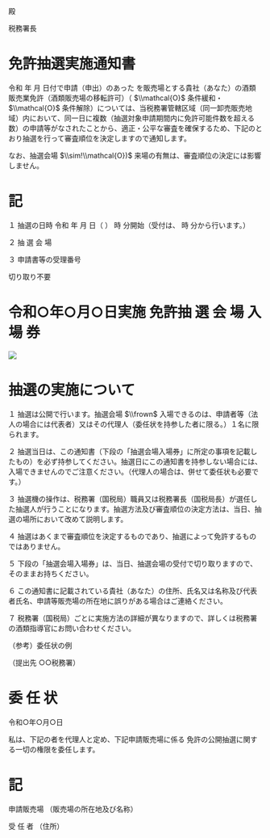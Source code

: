 殿

税務署長

# 免許抽選実施通知書

令和 年 月 日付で申請（申出）のあった を販売場とする貴社（あなた）の酒類販売業免許（酒類販売場の移転許可）（ $\\mathcal{O}$ 条件緩和・ $\\mathcal{O}$ 条件解除）については、当税務署管轄区域（同一卸売販売地域）内において、同一日に複数（抽選対象申請期間内に免許可能件数を超える数）の申請等がなされたことから、適正・公平な審査を確保するため、下記のとおり抽選を行って審査順位を決定しますので通知します。

なお、抽選会場 $\\sim!\\mathcal{O})$ 来場の有無は、審査順位の決定には影響しません。

# 記

１ 抽選の日時 令和 年 月 日（ ） 時 分開始（受付は、 時 分から行います。）

２ 抽 選 会 場

３ 申請書等の受理番号

切り取り不要

# 令和○年○月○日実施 免許抽 選 会 場 入 場 券

![](https://www.nta.go.jp/tmp/17ab0610-2e95-4760-ae76-3164f73ba798/images/fd12cb8156d333c097e2294bb24e87862cd5f7c2b58b824be4d262ec4aa777aa.jpg)

# 抽選の実施について

１ 抽選は公開で行います。抽選会場 $\\frown$ 入場できるのは、申請者等（法人の場合には代表者）又はその代理人（委任状を持参した者に限る。）１名に限られます。

２ 抽選当日は、この通知書（下段の「抽選会場入場券」に所定の事項を記載したもの）を必ず持参してください。抽選日にこの通知書を持参しない場合には、入場できませんのでご注意ください。（代理人の場合は、併せて委任状も必要です。）

３ 抽選機の操作は、税務署（国税局）職員又は税務署長（国税局長）が選任した抽選人が行うことになります。抽選方法及び審査順位の決定方法は、当日、抽選の場所において改めて説明します。

４ 抽選はあくまで審査順位を決定するものであり、抽選によって免許するものではありません。

５ 下段の「抽選会場入場券」は、当日、抽選会場の受付で切り取りますので、そのままお持ちください。

６ この通知書に記載されている貴社（あなた）の住所、氏名又は名称及び代表者氏名、申請等販売場の所在地に誤りがある場合はご連絡ください。

７ 税務署（国税局）ごとに実施方法の詳細が異なりますので、詳しくは税務署の酒類指導官にお問い合わせください。

（参考）委任状の例

（提出先 ○○税務署）

# 委 任 状

令和○年○月○日

私は、下記の者を代理人と定め、下記申請販売場に係る 免許の公開抽選に関する一切の権限を委任します。

# 記

申請販売場 （販売場の所在地及び名称）

受 任 者 （住所）